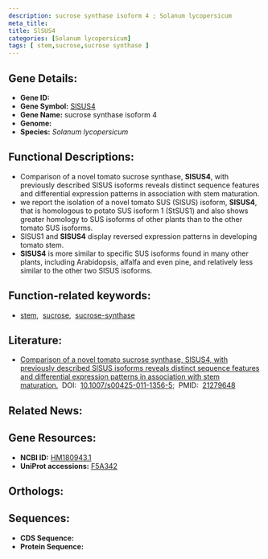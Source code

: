 ```yaml
---
description: sucrose synthase isoform 4 ; Solanum lycopersicum
meta_title:
title: SlSUS4
categories: [Solanum lycopersicum]
tags: [ stem,sucrose,sucrose synthase ]
---
```


## Gene Details:
- **Gene ID:** []()
- **Gene Symbol:** <u>SlSUS4</u>
- **Gene Name:** sucrose synthase isoform 4
- **Genome:** []()
- **Species:** *Solanum lycopersicum*

## Functional Descriptions:
   - Comparison of a novel tomato sucrose synthase, **SlSUS4**, with previously described SlSUS isoforms reveals distinct sequence features and differential expression patterns in association with stem maturation.
   - we report the isolation of a novel tomato SUS (SlSUS) isoform, **SlSUS4**, that is homologous to potato SUS isoform 1 (StSUS1) and also shows greater homology to SUS isoforms of other plants than to the other tomato SUS isoforms.
   - SlSUS1 and **SlSUS4** display reversed expression patterns in developing tomato stem.
   - **SlSUS4** is more similar to specific SUS isoforms found in many other plants, including Arabidopsis, alfalfa and even pine, and relatively less similar to the other two SlSUS isoforms.

## Function-related keywords:
   - [stem](/tags/stem/),&nbsp;&nbsp;[sucrose](/tags/sucrose/),&nbsp;&nbsp;[sucrose-synthase](/tags/sucrose-synthase/)

## Literature:
   - [Comparison of a novel tomato sucrose synthase, SlSUS4, with previously described SlSUS isoforms reveals distinct sequence features and differential expression patterns in association with stem maturation.](https://doi.org/10.1007/s00425-011-1356-5)&nbsp;&nbsp;DOI:&nbsp;&nbsp;[10.1007/s00425-011-1356-5](https://doi.org/10.1007/s00425-011-1356-5);&nbsp;&nbsp;PMID:&nbsp;&nbsp;[21279648](https://pubmed.ncbi.nlm.nih.gov/21279648/)

## Related News:

## Gene Resources:
- **NCBI ID:**  [HM180943.1](https://www.ncbi.nlm.nih.gov/gene/?term=HM180943.1)
- **UniProt accessions:**  [F5A342](https://www.uniprot.org/uniprotkb/F5A342/entry)

## Orthologs:

## Sequences:
- **CDS Sequence:**
- **Protein Sequence:**
